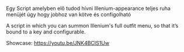 Egy Script amelyben elő tudod hívni Illenium-appearance teljes ruha menüjét úgy hogy jobhoz van kötve és configolható

A script in which you can summon Illenium's full outfit menu, so that it’s bound to a key and configurable.


Showcase: https://youtu.be/JNK4BCIS1Uw
